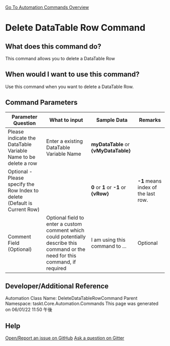 <!--TITLE: Delete DataTable Row Command -->
<!-- SUBTITLE: a command in the DataTable Commands group. -->
[Go To Automation Commands Overview](/automation-commands.md)


# Delete DataTable Row Command


## What does this command do?
This command allows you to delete a DataTable Row


## When would I want to use this command?
Use this command when you want to delete a DataTable Row.


## Command Parameters
| Parameter Question   	| What to input  	|  Sample Data 	| Remarks  	|
| ---                    | ---               | ---           | ---       |
|Please indicate the DataTable Variable Name to be delete a row|Enter a existing DataTable Variable Name|**myDataTable** or **{vMyDataTable}**||
|Optional - Please specify the Row Index to delete (Default is Current Row)||**0** or **1** or **-1** or **{vRow}**|**-1** means index of the last row.|
|Comment Field (Optional)|Optional field to enter a custom comment which could potentially describe this command or the need for this command, if required|I am using this command to ...|Optional|








## Developer/Additional Reference
Automation Class Name: DeleteDataTableRowCommand
Parent Namespace: taskt.Core.Automation.Commands
This page was generated on 06/01/22 11:50 午後


## Help
[Open/Report an issue on GitHub](https://github.com/saucepleez/taskt/issues/new)
[Ask a question on Gitter](https://gitter.im/taskt-rpa/Lobby)
